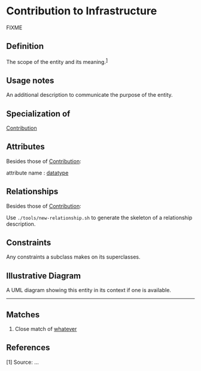 # Contribution to Infrastructure

FIXME

## Definition
The scope of the entity and its meaning.<sup>[1](#fn1)</sup>

## Usage notes
An additional description to communicate the purpose of the entity.

## Specialization of
[Contribution](../entities/Contribution.md)

## Attributes
Besides those of [Contribution](../entities/Contribution.md):

<a name="DOI">attribute name : [datatype](../datatypes/XXX.md)</a>

## Relationships
Besides those of [Contribution](../entities/Contribution.md):

Use `./tools/new-relationship.sh` to generate the skeleton of a relationship description.

## Constraints
Any constraints a subclass makes on its superclasses.

## Illustrative Diagram
A UML diagram showing this entity in its context if one is available.

---
## Matches
1. Close match of [whatever](url)

## References
<a name="fn1">\[1\]</a> Source: ...

